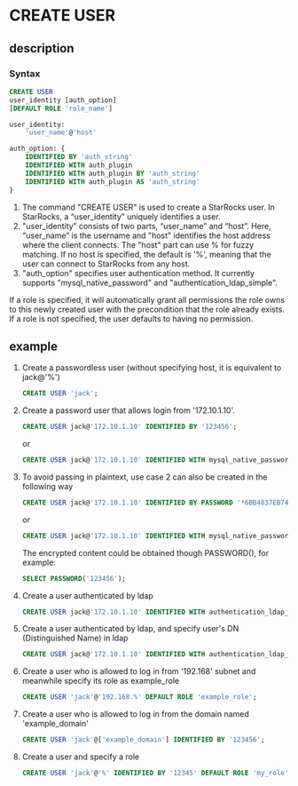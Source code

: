 # CREATE USER

## description

### Syntax

```SQL
CREATE USER
user_identity [auth_option]
[DEFAULT ROLE 'role_name']

user_identity:
    'user_name'@'host'

auth_option: {
    IDENTIFIED BY 'auth_string'
    IDENTIFIED WITH auth_plugin
    IDENTIFIED WITH auth_plugin BY 'auth_string'
    IDENTIFIED WITH auth_plugin AS 'auth_string'
}
```

1. The command "CREATE USER" is used to create a StarRocks user. In StarRocks, a “user_identity” uniquely identifies a user.  
2. "user_identity” consists of two parts, “user_name” and “host”. Here, “user_name” is the username and "host" identifies the host address where the client connects. The "host" part can use % for fuzzy matching. If no host is specified, the default is '%', meaning that the user can connect to StarRocks from any host.
3. "auth_option" specifies user authentication method. It currently supports "mysql_native_password" and "authentication_ldap_simple".

If a role is specified, it will automatically grant all permissions the role owns to this newly created user with the precondition that the role already exists. If a role is not specified, the user defaults to having no permission.  

## example

1. Create a passwordless user (without specifying host, it is equivalent to jack@'%')

    ```SQL
    CREATE USER 'jack';
    ```

2. Create a password user that allows login from '172.10.1.10'.

    ```sql
    CREATE USER jack@'172.10.1.10' IDENTIFIED BY '123456';
    ```

    or

    ```SQL
    CREATE USER jack@'172.10.1.10' IDENTIFIED WITH mysql_native_password BY '123456';
    ```

3. To avoid passing in plaintext, use case 2 can also be created in the following way

    ```SQL
    CREATE USER jack@'172.10.1.10' IDENTIFIED BY PASSWORD '*6BB4837EB74329105EE4568DDA7DC67ED2CA2AD9';
    ```

    or

    ```SQL
    CREATE USER jack@'172.10.1.10' IDENTIFIED WITH mysql_native_password AS '*6BB4837EB74329105EE4568DDA7DC67ED2CA2AD9';
    ```

    The encrypted content could be obtained though PASSWORD(), for example:

    ```sql
    SELECT PASSWORD('123456');
    ```

4. Create a user authenticated by ldap

    ```sql
    CREATE USER jack@'172.10.1.10' IDENTIFIED WITH authentication_ldap_simple
    ```

5. Create a user authenticated by ldap, and specify user's DN (Distinguished Name) in ldap

    ```sql
    CREATE USER jack@'172.10.1.10' IDENTIFIED WITH authentication_ldap_simple AS 'uid=jack,ou=company,dc=example,dc=com'
    ```

6. Create a user who is allowed to log in from '192.168' subnet and meanwhile specify its role as example_role

    ```sql
    CREATE USER 'jack'@'192.168.%' DEFAULT ROLE 'example_role';
    ```

7. Create a user who is allowed to log in from the domain named 'example_domain'

    ```sql
    CREATE USER 'jack'@['example_domain'] IDENTIFIED BY '123456';
    ```

8. Create a user and specify a role

    ```sql
    CREATE USER 'jack'@'%' IDENTIFIED BY '12345' DEFAULT ROLE 'my_role';
    ```
